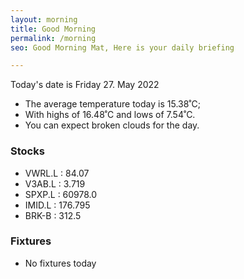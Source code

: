 ```yaml
---
layout: morning
title: Good Morning
permalink: /morning
seo: Good Morning Mat, Here is your daily briefing

---
```


<!-- weather_marker starts -->
<p>Today's date is Friday 27. May 2022</p><ul>
<li>The average temperature today is 15.38˚C;</li>
<li>With highs of 16.48˚C and lows of 7.54˚C.</li>
<li>You can expect broken clouds for the day.</li>
</ul>
<!-- weather_marker ends -->

<h3>Stocks</h3>

<!-- stocks_marker starts -->
<ul>
<li>VWRL.L : 84.07</li>
<li>V3AB.L : 3.719</li>
<li>SPXP.L : 60978.0</li>
<li>IMID.L : 176.795</li>
<li>BRK-B : 312.5</li>
</ul>
<!-- stocks_marker ends -->

<h3>Fixtures</h3>

<!-- sports_marker starts -->
<ul>
<li>No fixtures today</li></ul>
<!-- sports_marker ends -->
